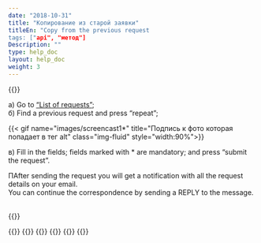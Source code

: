 ```yaml
---
date: "2018-10-31"
title: "Копирование из старой заявки"
titleEn: "Copy from the previous request
tags: ["api", "метод"]
Description: ""
type: help_doc
layout: help_doc
weight: 3
---
```



{{<alert icon="hand-o-up" color="alert11-light" text="Use this feature if you want to make a new request using the previously entered info." close="false">}} 


а) Go to <a href="https://my.fesco.com/requests" target="_blank">“List of requests”</a>; <br/>
б) Find a previous request and press “repeat”;

{{< gif name="images/screencast1*" title="Подпись к фото которая попадает в тег alt" class="img-fluid" style="width:90%">}}
<br/>

в) Fill in the fields; fields marked with * are mandatory; and press “submit the request”.


<div class="pixxett-alert pixxett-alert-icon alert8-light">
  <i class="fa fa-envelope"></i>ПAfter sending the request you will get a notification with all the request details on your email. <br/> You can continue the correspondence by sending a REPLY to the message.
</div>

<br/>

{{<isHelpful>}}


{{<seeAlso>}}
    {{<seeAlsoItem link="/new_order/online_order/templates/" text="Request from the template">}}
    {{<seeAlsoItem link="/new_order/fields/" text="How to fill in the fields in the request">}}
    {{<seeAlsoItem link="/new_order/questions/" text="КHow to add one more cargo to the request">}}
    {{<seeAlsoItem link="/new_order/questions/" text="Who should be indicated as a consignee at destination station at the destination station">}}
{{</seeAlso>}}